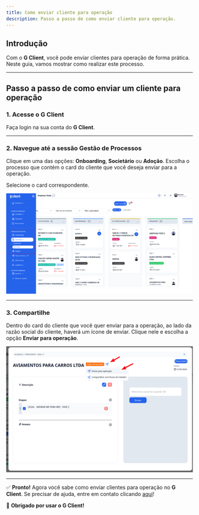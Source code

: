 ```yaml
---
title: Como enviar cliente para operação
description: Passo a passo de como enviar cliente para operação.
---
```


## Introdução

Com o **G Client**, você pode enviar clientes para operação de forma prática. Neste guia, vamos mostrar como realizar este processo.

---

## Passo a passo de como enviar um cliente para operação

### 1. Acesse o G Client

Faça login na sua conta do **G Client**.

---

### 2. Navegue até a sessão **Gestão de Processos**

Clique em uma das opções: **Onboarding**, **Societário** ou **Adoção**. Escolha o processo que contém o card do cliente que você deseja enviar para a operação.

Selecione o card correspondente.

![Exemplo descrito acima](./imgs/send-operation/example-01.png)

---

### 3. Compartilhe

Dentro do card do cliente que você quer enviar para a operação, ao lado da razão social do cliente, haverá um ícone de enviar. Clique nele e escolha a opção **Enviar para operação**.

![Exemplo descrito acima](./imgs/send-operation/example-02.png)

---

✅ **Pronto!** Agora você sabe como enviar clientes para operação no **G Client**. Se precisar de ajuda, entre em contato clicando [aqui](https://api.whatsapp.com/send?phone=5544997046569&text=Preciso%20de%20ajuda%20sobre%20um%20tutorial)!

🎉 **Obrigado por usar o G Client!**
